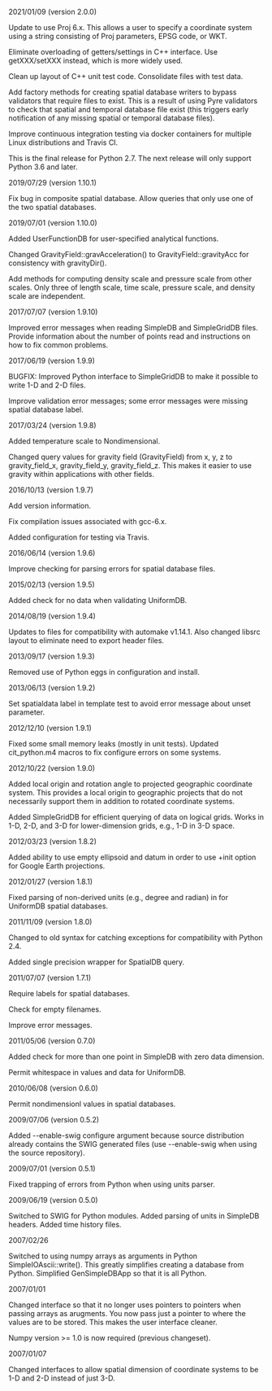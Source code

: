 2021/01/09 (version 2.0.0)

  Update to use Proj 6.x. This allows a user to specify a coordinate
  system using a string consisting of Proj parameters, EPSG code, or
  WKT.

  Eliminate overloading of getters/settings in C++ interface. Use
  getXXX/setXXX instead, which is more widely used.

  Clean up layout of C++ unit test code. Consolidate files with test
  data.

  Add factory methods for creating spatial database writers to bypass
  validators that require files to exist. This is a result of using
  Pyre validators to check that spatial and temporal database file
  exist (this triggers early notification of any missing spatial or
  temporal database files).

  Improve continuous integration testing via docker containers for
  multiple Linux distributions and Travis CI.

  This is the final release for Python 2.7. The next release will only
  support Python 3.6 and later.


2019/07/29 (version 1.10.1)

  Fix bug in composite spatial database. Allow queries that only use
  one of the two spatial databases.


2019/07/01 (version 1.10.0)

  Added UserFunctionDB for user-specified analytical functions.

  Changed GravityField::gravAcceleration() to GravityField::gravityAcc
  for consistency with gravityDir().

  Add methods for computing density scale and pressure scale from
  other scales. Only three of length scale, time scale, pressure
  scale, and density scale are independent.


2017/07/07 (version 1.9.10)

  Improved error messages when reading SimpleDB and SimpleGridDB files.
  Provide information about the number of points read and instructions on
  how to fix common problems.

2017/06/19 (version 1.9.9)

  BUGFIX: Improved Python interface to SimpleGridDB to make it
  possible to write 1-D and 2-D files.

  Improve validation error messages; some error messages were missing
  spatial database label.

2017/03/24 (version 1.9.8)

  Added temperature scale to Nondimensional.

  Changed query values for gravity field (GravityField) from x, y, z to
  gravity_field_x, gravity_field_y, gravity_field_z. This makes it easier
  to use gravity within applications with other fields.

2016/10/13 (version 1.9.7)

  Add version information.

  Fix compilation issues associated with gcc-6.x.

  Added configuration for testing via Travis.

2016/06/14 (version 1.9.6)

  Improve checking for parsing errors for spatial database files.

2015/02/13 (version 1.9.5)

  Added check for no data when validating UniformDB.

2014/08/19 (version 1.9.4)

  Updates to files for compatibility with automake v1.14.1. Also
  changed libsrc layout to eliminate need to export header files.

2013/09/17 (version 1.9.3)

  Removed use of Python eggs in configuration and install.

2013/06/13 (version 1.9.2)

  Set spatialdata label in template test to avoid error message about
  unset parameter.

2012/12/10 (version 1.9.1)

  Fixed some small memory leaks (mostly in unit tests).  Updated
  cit_python.m4 macros to fix configure errors on some systems.

2012/10/22 (version 1.9.0)

  Added local origin and rotation angle to projected geographic
  coordinate system. This provides a local origin to geographic
  projects that do not necessarily support them in addition to rotated
  coordinate systems.

  Added SimpleGridDB for efficient querying of data on logical
  grids. Works in 1-D, 2-D, and 3-D for lower-dimension grids, e.g.,
  1-D in 3-D space.

2012/03/23 (version 1.8.2)

  Added ability to use empty ellipsoid and datum in order to use +init option
  for Google Earth projections.

2012/01/27 (version 1.8.1)

  Fixed parsing of non-derived units (e.g., degree and radian) in for
  UniformDB spatial databases.


2011/11/09 (version 1.8.0)

  Changed to old syntax for catching exceptions for compatibility with Python 2.4.

  Added single precision wrapper for SpatialDB query.


2011/07/07 (version 1.7.1)

  Require labels for spatial databases.

  Check for empty filenames.

  Improve error messages.


2011/05/06 (version 0.7.0)

  Added check for more than one point in SimpleDB with zero data
  dimension.

  Permit whitespace in values and data for UniformDB.


2010/06/08 (version 0.6.0)

  Permit nondimensionl values in spatial databases.


2009/07/06 (version 0.5.2)

  Added --enable-swig configure argument because source distribution
  already contains the SWIG generated files (use --enable-swig when
  using the source repository).

2009/07/01 (version 0.5.1)

  Fixed trapping of errors from Python when using units parser.

2009/06/19 (version 0.5.0)

  Switched to SWIG for Python modules. Added parsing of units in
  SimpleDB headers. Added time history files.

2007/02/26

  Switched to using numpy arrays as arguments in Python
  SimpleIOAscii::write(). This greatly simplifies creating a database
  from Python. Simplified GenSimpleDBApp so that it is all Python.

2007/01/01

  Changed interface so that it no longer uses pointers to pointers
  when passing arrays as arugments. You now pass just a pointer to
  where the values are to be stored. This makes the user interface
  cleaner.

  Numpy version >= 1.0 is now required (previous changeset).

2007/01/07

  Changed interfaces to allow spatial dimension of coordinate systems
  to be 1-D and 2-D instead of just 3-D.
